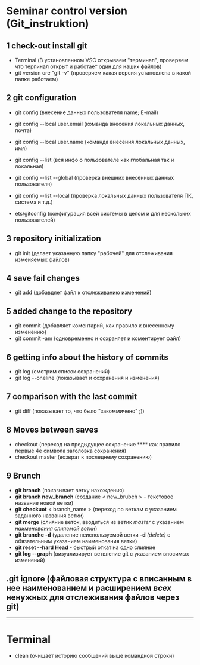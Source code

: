 # Seminar control version (Git_instruktion)

## 1 check-out install git
- Terminal (В установленном VSC открываем "терминал", проверяем что терпинал открыт и работает один для наших файлов)
- git version ore "git -v" (проверяем какая версия установлена в какой папке работаем)
## 2 git configuration
- git config (внесение данных пользователя name; E-mail)
- git config --local user.email (команда внесения локальных данных, почта)
- git config --local user.name (команда внесения локальных данных, имя)
- git config --list (вся инфо о пользователе как глобальная так и локальная)
- git config --list --global (проверка внешних внесённых данных пользователя)
- git config --list --local (проверка локальных данных пользователя ПК, система и т.д.)

- ets/gitconfig (конфигурация всей системы в целом и для нескольких пользователей)

## 3 repository initialization 
- git init (делает указанную папку "рабочей" для отслеживания изменяемых файлов)
## 4 save fail changes
- git add (добавдяет файл к отслеживанию изменений)
## 5 added change to the repository
- git commit (добавляет коментарий, как правило к внесенному изменению)
- git commit -am (одновременно и сохраняет и коментирует файл)
## 6 getting info about the history of commits
- git log (смотрим список сохранений)
- git log --oneline (показывает и сохранения и изменения)
## 7 comparison with the last commit
- git diff (показывает то, что было "закоммичено" ;))
## 8 Moves between saves
- checkout (переход на предыдущее сохранение **** как правило первые 4е символа заголовка сохранения)
- checkout master (возврат к последнему сохранению)
## 9 Brunch
- **git branch** (показывает ветку нахождения)
- **git branch new_branch** (создание < new_brubch > - текстовое название новой ветки) 
- **git checkuot** < branch_name > (переход по веткам с указанием заданного названия ветки)
- **git merge** (слияние веток, вводиться из ветик _master_ с указанием _наименования слияемой ветки_)
- **git branche -d** (удаление неиспользуемой ветки **-d** _(delete)_ с обязательным указанием наименования ветки)
- **git reset --hard Head** - быстрый откат на одно слияние
- **git log --graph** (визуализирует ветвление git c указанием вносимых изменений)

## __.git ignore__ (файловая структура с вписанным в нее наименованием и расширением _всех_ ненужных для отслеживания файлов через **git**)
___________
# Terminal
- clean (очищает историю сообщений выше командной строки) 
